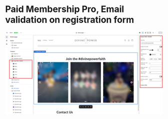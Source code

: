 # Paid Membership Pro, Email validation on registration form

![Preview](https://github.com/elias1435/Shopify-Split-Carousel/blob/main/Shopify_Split_Carousel.jpg?raw=true)
